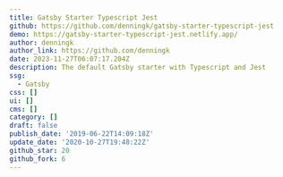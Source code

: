```yaml
---
title: Gatsby Starter Typescript Jest
github: https://github.com/denningk/gatsby-starter-typescript-jest
demo: https://gatsby-starter-typescript-jest.netlify.app/
author: denningk
author_link: https://github.com/denningk
date: 2023-11-27T06:07:17.204Z
description: The default Gatsby starter with Typescript and Jest
ssg:
  - Gatsby
css: []
ui: []
cms: []
category: []
draft: false
publish_date: '2019-06-22T14:09:18Z'
update_date: '2020-10-27T19:48:22Z'
github_star: 20
github_fork: 6
---
```

